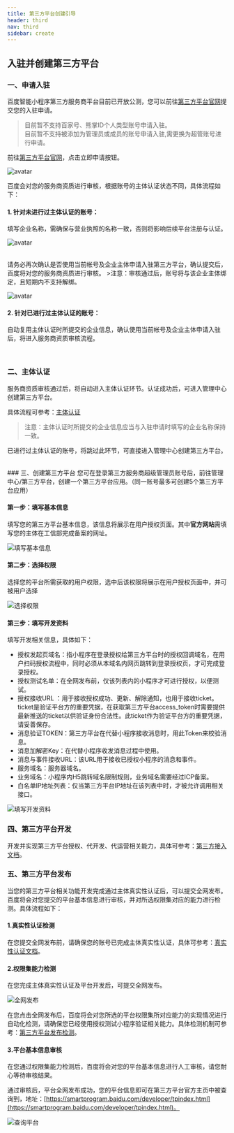 ```yaml
---
title: 第三方平台创建引导
header: third
nav: third
sidebar: create
---
```


## 入驻并创建第三方平台 

### 一、申请入驻
百度智能小程序第三方服务商平台目前已开放公测，您可以前往[第三方平台官网](https://smartprogram.baidu.com/developer/tpindex.html)提交您的入驻申请。

>目前暂不支持百家号、熊掌ID个人类型账号申请入驻。
><br>目前暂不支持被添加为管理员或成员的账号申请入驻,需更换为超管账号进行申请。

前往[第三方平台官网](https://smartprogram.baidu.com/developer/tpindex.html)，点击立即申请按钮。

![avatar](../../img/tp/dsfpt.png)
<br>

百度会对您的服务商资质进行审核，根据账号的主体认证状态不同，具体流程如下：

#### 1. 针对未进行过主体认证的账号：
填写企业名称，需确保与营业执照的名称一致，否则将影响后续平台注册与认证。

![avatar](../../img/tp/txqymc.png)

<br>
请务必再次确认是否使用当前帐号及企业主体申请入驻第三方平台，确认提交后，百度将对您的服务商资质进行审核。
>注意：审核通过后，账号将与该企业主体绑定，且短期内不支持解绑。


![avatar](../../img/tp/qrzt.png)

#### 2. 针对已进行过主体认证的账号：
自动复用主体认证时所提交的企业信息，确认使用当前帐号及企业主体申请入驻后，将进入服务商资质审核流程。

<br>

### 二、主体认证
服务商资质审核通过后，将自动进入主体认证环节。认证成功后，可进入管理中心创建第三方平台。

具体流程可参考：[主体认证](http://smartprogram.baidu.com/docs/introduction/register/)


>注意：主体认证时所提交的企业信息应当与入驻申请时填写的企业名称保持一致。

已进行过主体认证的账号，将跳过此环节，可直接进入管理中心创建第三方平台。

<br>
### 三、创建第三方平台                                                                                                        
您可在登录第三方服务商超级管理员账号后，前往管理中心/第三方平台，创建一个第三方平台应用。（同一账号最多可创建5个第三方平台应用）

#### 第一步：填写基本信息
填写您的第三方平台基本信息，该信息将展示在用户授权页面。其中**官方网站**需填写您的主体在工信部完成备案的网址。

![填写基本信息](../../img/tp/txjbxx.png)

#### 第二步：选择权限
选择您的平台所需获取的用户权限，选中后该权限将展示在用户授权页面中，并可被用户选择

![选择权限](../../img/tp/xzqx.png)

#### 第三步：填写开发资料
填写开发相关信息，具体如下：

* 授权发起页域名：指小程序在登录授权给第三方平台时的授权回调域名，在用户扫码授权流程中，同时必须从本域名内网页跳转到登录授权页，才可完成登录授权。
* 授权测试名单：在全网发布前，仅该列表内的小程序才可进行授权，以便测试。
* 授权接收URL	：用于接收授权成功、更新、解除通知，也用于接收ticket。ticket是验证平台方的重要凭据，在获取第三方平台access_token时需要提供最新推送的ticket以供验证身份合法性。此ticket作为验证平台方的重要凭据，请妥善保存。
* 消息验证TOKEN：第三方平台在代替小程序接收消息时，用此Token来校验消息。
* 消息加解密Key：在代替小程序收发消息过程中使用。
* 消息与事件接收URL：该URL用于接收已授权小程序的消息和事件。
* 服务域名：服务器域名。
* 业务域名：小程序内H5跳转域名限制规则，业务域名需要经过ICP备案。
* 白名单IP地址列表：仅当第三方平台IP地址在该列表中时，才被允许调用相关接口。

![填写开发资料](../../img/tp/txkfzl.png)

### 四、第三方平台开发

开发并实现第三方平台授权、代开发、代运营相关能力，具体可参考：[第三方接入文档](https://smartprogram.baidu.com/docs/develop/third/develop/)。

### 五、第三方平台发布
当您的第三方平台相关功能开发完成通过主体真实性认证后，可以提交全网发布。百度将会对您提交的平台基本信息进行审核，并对所选权限集对应的能力进行检测。具体流程如下：

#### 1.真实性认证检测
在您提交全网发布前，请确保您的账号已完成主体真实性认证，具体可参考：[真实性认证文档](https://smartprogram.baidu.com/docs/introduction/authenticity/)。

#### 2.权限集能力检测
在您完成主体真实性认证及平台开发后，可提交全网发布。

![全网发布](../../img/tp/dfb.png)

在您点击全网发布后，百度将会对您所选的平台权限集所对应能力的实现情况进行自动化检测，请确保您已经使用授权测试小程序验证相关能力。具体检测机制可参考：[第三方平台发布检测](https://smartprogram.baidu.com/docs/develop/third/publication/)。

#### 3.平台基本信息审核
在您通过权限集能力检测后，百度将会对您的平台基本信息进行人工审核，请您耐心等待审核结果。

通过审核后，平台全网发布成功，您的平台信息即可在第三方平台官方主页中被查询到，地址：[https://smartprogram.baidu.com/developer/tpindex.html](https://smartprogram.baidu.com/developer/tpindex.html)。

![查询平台](../../img/tp/cxpt.png)
